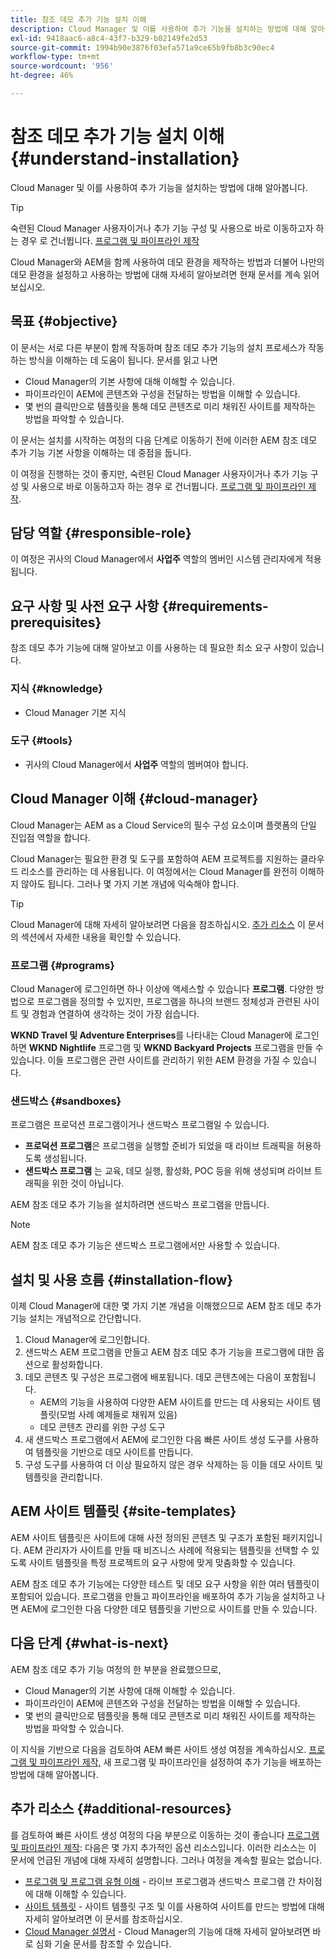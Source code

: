 ```yaml
---
title: 참조 데모 추가 기능 설치 이해
description: Cloud Manager 및 이를 사용하여 추가 기능을 설치하는 방법에 대해 알아봅니다.
exl-id: 9418aac6-a8c4-43f7-b329-b02149fe2d53
source-git-commit: 1994b90e3876f03efa571a9ce65b9fb8b3c90ec4
workflow-type: tm+mt
source-wordcount: '956'
ht-degree: 46%

---
```


# 참조 데모 추가 기능 설치 이해 {#understand-installation}

Cloud Manager 및 이를 사용하여 추가 기능을 설치하는 방법에 대해 알아봅니다.

>[!TIP]
>
>숙련된 Cloud Manager 사용자이거나 추가 기능 구성 및 사용으로 바로 이동하고자 하는 경우 로 건너뜁니다. [프로그램 및 파이프라인 제작](create-program.md)
>
>Cloud Manager와 AEM을 함께 사용하여 데모 환경을 제작하는 방법과 더불어 나만의 데모 환경을 설정하고 사용하는 방법에 대해 자세히 알아보려면 현재 문서를 계속 읽어보십시오.

## 목표 {#objective}

이 문서는 서로 다른 부분이 함께 작동하며 참조 데모 추가 기능의 설치 프로세스가 작동하는 방식을 이해하는 데 도움이 됩니다. 문서를 읽고 나면

* Cloud Manager의 기본 사항에 대해 이해할 수 있습니다.
* 파이프라인이 AEM에 콘텐츠와 구성을 전달하는 방법을 이해할 수 있습니다.
* 몇 번의 클릭만으로 템플릿을 통해 데모 콘텐츠로 미리 채워진 사이트를 제작하는 방법을 파악할 수 있습니다.

이 문서는 설치를 시작하는 여정의 다음 단계로 이동하기 전에 이러한 AEM 참조 데모 추가 기능 기본 사항을 이해하는 데 중점을 둡니다.

이 여정을 진행하는 것이 좋지만, 숙련된 Cloud Manager 사용자이거나 추가 기능 구성 및 사용으로 바로 이동하고자 하는 경우 로 건너뜁니다. [프로그램 및 파이프라인 제작](create-program.md).

## 담당 역할 {#responsible-role}

이 여정은 귀사의 Cloud Manager에서 **사업주** 역할의 멤버인 시스템 관리자에게 적용됩니다.

## 요구 사항 및 사전 요구 사항 {#requirements-prerequisites}

참조 데모 추가 기능에 대해 알아보고 이를 사용하는 데 필요한 최소 요구 사항이 있습니다.

### 지식 {#knowledge}

* Cloud Manager 기본 지식

### 도구 {#tools}

* 귀사의 Cloud Manager에서 **사업주** 역할의 멤버여야 합니다.

## Cloud Manager 이해 {#cloud-manager}

Cloud Manager는 AEM as a Cloud Service의 필수 구성 요소이며 플랫폼의 단일 진입점 역할을 합니다.

Cloud Manager는 필요한 환경 및 도구를 포함하여 AEM 프로젝트를 지원하는 클라우드 리소스를 관리하는 데 사용됩니다. 이 여정에서는 Cloud Manager를 완전히 이해하지 않아도 됩니다. 그러나 몇 가지 기본 개념에 익숙해야 합니다.

>[!TIP]
>
>Cloud Manager에 대해 자세히 알아보려면 다음을 참조하십시오. [추가 리소스](#additional-resources) 이 문서의 섹션에서 자세한 내용을 확인할 수 있습니다.

### 프로그램 {#programs}

Cloud Manager에 로그인하면 하나 이상에 액세스할 수 있습니다 **프로그램**. 다양한 방법으로 프로그램을 정의할 수 있지만, 프로그램을 하나의 브랜드 정체성과 관련된 사이트 및 경험과 연결하여 생각하는 것이 가장 쉽습니다.

**WKND Travel 및 Adventure Enterprises**&#x200B;를 나타내는 Cloud Manager에 로그인하면 **WKND Nightlife** 프로그램 및 **WKND Backyard Projects** 프로그램을 만들 수 있습니다. 이들 프로그램은 관련 사이트를 관리하기 위한 AEM 환경을 가질 수 있습니다.

### 샌드박스 {#sandboxes}

프로그램은 프로덕션 프로그램이거나 샌드박스 프로그램일 수 있습니다.

* **프로덕션 프로그램**&#x200B;은 프로그램을 실행할 준비가 되었을 때 라이브 트래픽을 허용하도록 생성됩니다.
* **샌드박스 프로그램** 는 교육, 데모 실행, 활성화, POC 등을 위해 생성되며 라이브 트래픽을 위한 것이 아닙니다.

AEM 참조 데모 추가 기능을 설치하려면 샌드박스 프로그램을 만듭니다.

>[!NOTE]
>
>AEM 참조 데모 추가 기능은 샌드박스 프로그램에서만 사용할 수 있습니다.

## 설치 및 사용 흐름 {#installation-flow}

이제 Cloud Manager에 대한 몇 가지 기본 개념을 이해했으므로 AEM 참조 데모 추가 기능 설치는 개념적으로 간단합니다.

1. Cloud Manager에 로그인합니다.
1. 샌드박스 AEM 프로그램을 만들고 AEM 참조 데모 추가 기능을 프로그램에 대한 옵션으로 활성화합니다.
1. 데모 콘텐츠 및 구성은 프로그램에 배포됩니다. 데모 콘텐츠에는 다음이 포함됩니다.
   * AEM의 기능을 사용하여 다양한 AEM 사이트를 만드는 데 사용되는 사이트 템플릿(모범 사례 예제들로 채워져 있음)
   * 데모 콘텐츠 관리를 위한 구성 도구
1. 새 샌드박스 프로그램에서 AEM에 로그인한 다음 빠른 사이트 생성 도구를 사용하여 템플릿을 기반으로 데모 사이트를 만듭니다.
1. 구성 도구를 사용하여 더 이상 필요하지 않은 경우 삭제하는 등 이들 데모 사이트 및 템플릿을 관리합니다.

## AEM 사이트 템플릿 {#site-templates}

AEM 사이트 템플릿은 사이트에 대해 사전 정의된 콘텐츠 및 구조가 포함된 패키지입니다. AEM 관리자가 사이트를 만들 때 비즈니스 사례에 적용되는 템플릿을 선택할 수 있도록 사이트 템플릿을 특정 프로젝트의 요구 사항에 맞게 맞춤화할 수 있습니다.

AEM 참조 데모 추가 기능에는 다양한 테스트 및 데모 요구 사항을 위한 여러 템플릿이 포함되어 있습니다. 프로그램을 만들고 파이프라인을 배포하여 추가 기능을 설치하고 나면 AEM에 로그인한 다음 다양한 데모 템플릿을 기반으로 사이트를 만들 수 있습니다.

## 다음 단계 {#what-is-next}

AEM 참조 데모 추가 기능 여정의 한 부분을 완료했으므로,

* Cloud Manager의 기본 사항에 대해 이해할 수 있습니다.
* 파이프라인이 AEM에 콘텐츠와 구성을 전달하는 방법을 이해할 수 있습니다.
* 몇 번의 클릭만으로 템플릿을 통해 데모 콘텐츠로 미리 채워진 사이트를 제작하는 방법을 파악할 수 있습니다.

이 지식을 기반으로 다음을 검토하여 AEM 빠른 사이트 생성 여정을 계속하십시오. [프로그램 및 파이프라인 제작,](create-program.md) 새 프로그램 및 파이프라인을 설정하여 추가 기능을 배포하는 방법에 대해 알아봅니다.

## 추가 리소스 {#additional-resources}

를 검토하여 빠른 사이트 생성 여정의 다음 부분으로 이동하는 것이 좋습니다 [프로그램 및 파이프라인 제작](create-program.md): 다음은 몇 가지 추가적인 옵션 리소스입니다. 이러한 리소스는 이 문서에 언급된 개념에 대해 자세히 설명합니다. 그러나 여정을 계속할 필요는 없습니다.

* [프로그램 및 프로그램 유형 이해](https://experienceleague.adobe.com/docs/experience-manager-cloud-service/content/implementing/using-cloud-manager/programs/program-types.html) - 라이브 프로그램과 샌드박스 프로그램 간 차이점에 대해 이해할 수 있습니다.
* [사이트 템플릿](/help/sites-cloud/administering/site-creation/site-templates.md) - 사이트 템플릿 구조 및 이를 사용하여 사이트를 만드는 방법에 대해 자세히 알아보려면 이 문서를 참조하십시오.
* [Cloud Manager 설명서](https://experienceleague.adobe.com/docs/experience-manager-cloud-service/content/onboarding/onboarding-concepts/cloud-manager-introduction.html) - Cloud Manager의 기능에 대해 자세히 알아보려면 바로 심화 기술 문서를 참조할 수 있습니다.
